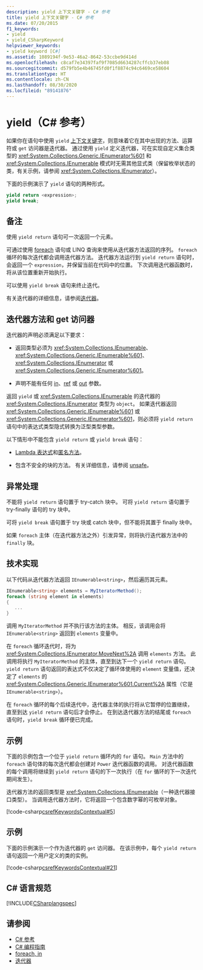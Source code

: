 ```yaml
---
description: yield 上下文关键字 - C# 参考
title: yield 上下文关键字 - C# 参考
ms.date: 07/20/2015
f1_keywords:
- yield
- yield_CSharpKeyword
helpviewer_keywords:
- yield keyword [C#]
ms.assetid: 1089194f-9e53-46a2-8642-53ccbe9d414d
ms.openlocfilehash: c8caf7e34397faf9f7085d6634287cffcb37eb08
ms.sourcegitcommit: d579fb5e4b46745fd0f1f8874c94c6469ce58604
ms.translationtype: HT
ms.contentlocale: zh-CN
ms.lasthandoff: 08/30/2020
ms.locfileid: "89141876"
---
```

# <a name="yield-c-reference"></a>yield（C# 参考）

如果你在语句中使用 `yield` [上下文关键字](index.md#contextual-keywords)，则意味着它在其中出现的方法、运算符或 `get` 访问器是迭代器。 通过使用 `yield` 定义迭代器，可在实现自定义集合类型的 <xref:System.Collections.Generic.IEnumerator%601> 和 <xref:System.Collections.IEnumerable> 模式时无需其他显式类（保留枚举状态的类，有关示例，请参阅 <xref:System.Collections.IEnumerator>）。

下面的示例演示了 `yield` 语句的两种形式。

```csharp
yield return <expression>;
yield break;
```

## <a name="remarks"></a>备注

使用 `yield return` 语句可一次返回一个元素。

可通过使用 [foreach](foreach-in.md) 语句或 LINQ 查询来使用从迭代器方法返回的序列。 `foreach` 循环的每次迭代都会调用迭代器方法。 迭代器方法运行到 `yield return` 语句时，会返回一个 `expression`，并保留当前在代码中的位置。 下次调用迭代器函数时，将从该位置重新开始执行。

可以使用 `yield break` 语句来终止迭代。

有关迭代器的详细信息，请参阅[迭代器](../../iterators.md)。

## <a name="iterator-methods-and-get-accessors"></a>迭代器方法和 get 访问器

迭代器的声明必须满足以下要求：

- 返回类型必须为 <xref:System.Collections.IEnumerable>、<xref:System.Collections.Generic.IEnumerable%601>、<xref:System.Collections.IEnumerator> 或 <xref:System.Collections.Generic.IEnumerator%601>。

- 声明不能有任何 [in](in-parameter-modifier.md)、[ref](ref.md) 或 [out](out-parameter-modifier.md) 参数。

返回 `yield` 或 <xref:System.Collections.IEnumerable> 的迭代器的 <xref:System.Collections.IEnumerator> 类型为 `object`。  如果迭代器返回 <xref:System.Collections.Generic.IEnumerable%601> 或 <xref:System.Collections.Generic.IEnumerator%601>，则必须将 `yield return` 语句中的表达式类型隐式转换为泛型类型参数。

以下情形中不能包含 `yield return` 或 `yield break` 语句：

- [Lambda 表达式](../operators/lambda-expressions.md)和[匿名方法](../operators/delegate-operator.md)。

- 包含不安全的块的方法。 有关详细信息，请参阅 [unsafe](unsafe.md)。

## <a name="exception-handling"></a>异常处理

不能将 `yield return` 语句置于 try-catch 块中。 可将 `yield return` 语句置于 try-finally 语句的 try 块中。

可将 `yield break` 语句置于 try 块或 catch 块中，但不能将其置于 finally 块中。

如果 `foreach` 主体（在迭代器方法之外）引发异常，则将执行迭代器方法中的 `finally` 块。

## <a name="technical-implementation"></a>技术实现

以下代码从迭代器方法返回 `IEnumerable<string>`，然后遍历其元素。

```csharp
IEnumerable<string> elements = MyIteratorMethod();
foreach (string element in elements)
{
   ...
}
```

调用 `MyIteratorMethod` 并不执行该方法的主体。 相反，该调用会将 `IEnumerable<string>` 返回到 `elements` 变量中。

在 `foreach` 循环迭代时，将为 <xref:System.Collections.IEnumerator.MoveNext%2A> 调用 `elements` 方法。 此调用将执行 `MyIteratorMethod` 的主体，直至到达下一个 `yield return` 语句。 `yield return` 语句返回的表达式不仅决定了循环体使用的 `element` 变量值，还决定了 `elements` 的 <xref:System.Collections.Generic.IEnumerator%601.Current%2A> 属性（它是 `IEnumerable<string>`）。

在 `foreach` 循环的每个后续迭代中，迭代器主体的执行将从它暂停的位置继续，直至到达 `yield return` 语句后才会停止。 在到达迭代器方法的结尾或 `foreach` 语句时，`yield break` 循环便已完成。

## <a name="example"></a>示例

下面的示例包含一个位于 `yield return` 循环内的 `for` 语句。 `Main` 方法中的 `foreach` 语句体的每次迭代都会创建对 `Power` 迭代器函数的调用。 对迭代器函数的每个调用将继续到 `yield return` 语句的下一次执行（在 `for` 循环的下一次迭代期间发生）。

迭代器方法的返回类型是 <xref:System.Collections.IEnumerable>（一种迭代器接口类型）。 当调用迭代器方法时，它将返回一个包含数字幂的可枚举对象。

[!code-csharp[csrefKeywordsContextual#5](~/samples/snippets/csharp/VS_Snippets_VBCSharp/csrefKeywordsContextual/CS/csrefKeywordsContextual.cs#5)]

## <a name="example"></a>示例

下面的示例演示一个作为迭代器的 `get` 访问器。 在该示例中，每个 `yield return` 语句返回一个用户定义的类的实例。

[!code-csharp[csrefKeywordsContextual#21](~/samples/snippets/csharp/VS_Snippets_VBCSharp/csrefKeywordsContextual/CS/csrefKeywordsContextual.cs#21)]

## <a name="c-language-specification"></a>C# 语言规范

[!INCLUDE[CSharplangspec](~/includes/csharplangspec-md.md)]

## <a name="see-also"></a>请参阅

- [C# 参考](../index.md)
- [C# 编程指南](../../programming-guide/index.md)
- [foreach, in](foreach-in.md)
- [迭代器](../../iterators.md)

